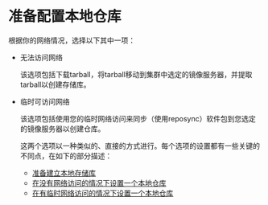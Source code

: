 # 准备配置本地仓库

根据你的网络情况，选择以下其中一项：

- 无法访问网络

  该选项包括下载tarball，将tarball移动到集群中选定的镜像服务器，并提取tarball以创建存储库。

- 临时可访问网络

  该选项包括使用您的临时网络访问来同步（使用reposync）软件包到您选定的镜像服务器以创建仓库。

  这两个选项以一种类似的、直接的方式进行。每个选项的设置都有一些关键的不同点，在如下的部分描述：

  - [准备建立本地存储库](./prepare-localRepo.md)
  - [在没有网络访问的情况下设置一个本地仓库](./setup-localRepo-without-internet.md)
  - [在有临时网络访问的情况下设置一个本地仓库](./setup-localRepo-with-internet.md)

